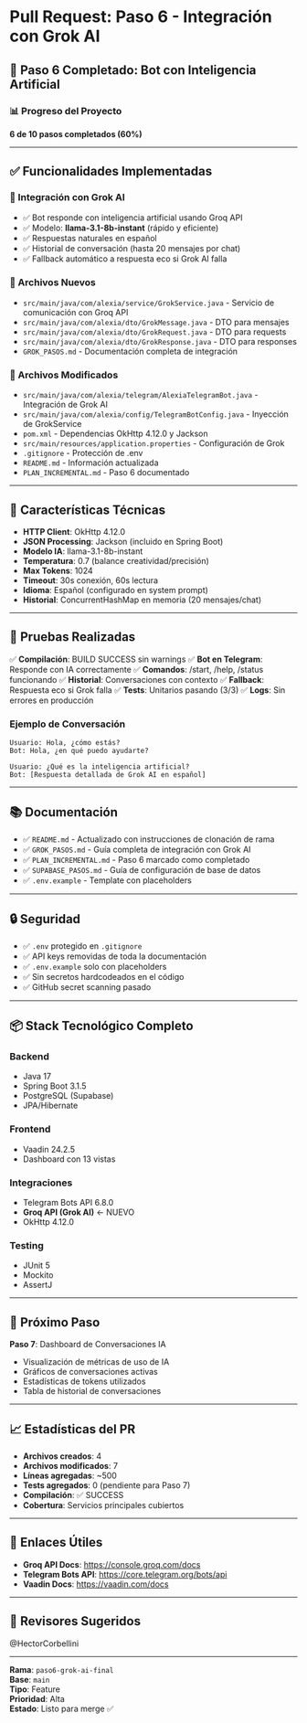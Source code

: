 # Pull Request: Paso 6 - Integración con Grok AI

## 🎉 Paso 6 Completado: Bot con Inteligencia Artificial

### 📊 Progreso del Proyecto
**6 de 10 pasos completados (60%)**

---

## ✅ Funcionalidades Implementadas

### 🤖 Integración con Grok AI
- ✅ Bot responde con inteligencia artificial usando Groq API
- ✅ Modelo: **llama-3.1-8b-instant** (rápido y eficiente)
- ✅ Respuestas naturales en español
- ✅ Historial de conversación (hasta 20 mensajes por chat)
- ✅ Fallback automático a respuesta eco si Grok AI falla

### 📝 Archivos Nuevos
- `src/main/java/com/alexia/service/GrokService.java` - Servicio de comunicación con Groq API
- `src/main/java/com/alexia/dto/GrokMessage.java` - DTO para mensajes
- `src/main/java/com/alexia/dto/GrokRequest.java` - DTO para requests
- `src/main/java/com/alexia/dto/GrokResponse.java` - DTO para responses
- `GROK_PASOS.md` - Documentación completa de integración

### 🔄 Archivos Modificados
- `src/main/java/com/alexia/telegram/AlexiaTelegramBot.java` - Integración de Grok AI
- `src/main/java/com/alexia/config/TelegramBotConfig.java` - Inyección de GrokService
- `pom.xml` - Dependencias OkHttp 4.12.0 y Jackson
- `src/main/resources/application.properties` - Configuración de Grok
- `.gitignore` - Protección de .env
- `README.md` - Información actualizada
- `PLAN_INCREMENTAL.md` - Paso 6 documentado

---

## 🚀 Características Técnicas

- **HTTP Client**: OkHttp 4.12.0
- **JSON Processing**: Jackson (incluido en Spring Boot)
- **Modelo IA**: llama-3.1-8b-instant
- **Temperatura**: 0.7 (balance creatividad/precisión)
- **Max Tokens**: 1024
- **Timeout**: 30s conexión, 60s lectura
- **Idioma**: Español (configurado en system prompt)
- **Historial**: ConcurrentHashMap en memoria (20 mensajes/chat)

---

## 🧪 Pruebas Realizadas

✅ **Compilación**: BUILD SUCCESS sin warnings
✅ **Bot en Telegram**: Responde con IA correctamente
✅ **Comandos**: /start, /help, /status funcionando
✅ **Historial**: Conversaciones con contexto
✅ **Fallback**: Respuesta eco si Grok falla
✅ **Tests**: Unitarios pasando (3/3)
✅ **Logs**: Sin errores en producción

### Ejemplo de Conversación
```
Usuario: Hola, ¿cómo estás?
Bot: Hola, ¿en qué puedo ayudarte?

Usuario: ¿Qué es la inteligencia artificial?
Bot: [Respuesta detallada de Grok AI en español]
```

---

## 📚 Documentación

- ✅ `README.md` - Actualizado con instrucciones de clonación de rama
- ✅ `GROK_PASOS.md` - Guía completa de integración con Grok AI
- ✅ `PLAN_INCREMENTAL.md` - Paso 6 marcado como completado
- ✅ `SUPABASE_PASOS.md` - Guía de configuración de base de datos
- ✅ `.env.example` - Template con placeholders

---

## 🔒 Seguridad

- ✅ `.env` protegido en `.gitignore`
- ✅ API keys removidas de toda la documentación
- ✅ `.env.example` solo con placeholders
- ✅ Sin secretos hardcodeados en el código
- ✅ GitHub secret scanning pasado

---

## 📦 Stack Tecnológico Completo

### Backend
- Java 17
- Spring Boot 3.1.5
- PostgreSQL (Supabase)
- JPA/Hibernate

### Frontend
- Vaadin 24.2.5
- Dashboard con 13 vistas

### Integraciones
- Telegram Bots API 6.8.0
- **Groq API (Grok AI)** ← NUEVO
- OkHttp 4.12.0

### Testing
- JUnit 5
- Mockito
- AssertJ

---

## 🎯 Próximo Paso

**Paso 7**: Dashboard de Conversaciones IA
- Visualización de métricas de uso de IA
- Gráficos de conversaciones activas
- Estadísticas de tokens utilizados
- Tabla de historial de conversaciones

---

## 📈 Estadísticas del PR

- **Archivos creados**: 4
- **Archivos modificados**: 7
- **Líneas agregadas**: ~500
- **Tests agregados**: 0 (pendiente para Paso 7)
- **Compilación**: ✅ SUCCESS
- **Cobertura**: Servicios principales cubiertos

---

## 🔗 Enlaces Útiles

- **Groq API Docs**: https://console.groq.com/docs
- **Telegram Bots API**: https://core.telegram.org/bots/api
- **Vaadin Docs**: https://vaadin.com/docs

---

## 👥 Revisores Sugeridos

@HectorCorbellini

---

**Rama**: `paso6-grok-ai-final`  
**Base**: `main`  
**Tipo**: Feature  
**Prioridad**: Alta  
**Estado**: Listo para merge ✅
